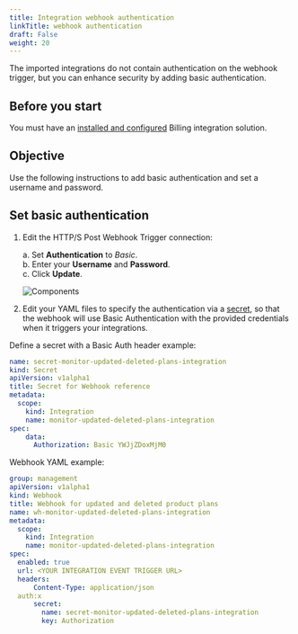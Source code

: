 ```yaml
---
title: Integration webhook authentication
linkTitle: webhook authentication
draft: False
weight: 20
---
```

The imported integrations do not contain authentication on the webhook trigger, but you can enhance security by adding basic authentication.  

## Before you start

You must have an [installed and configured](/docs/manage_marketplace/billing_integration/intall_configure_billing_integration) Billing integration solution.

## Objective

Use the following instructions to add basic authentication and set a username and password.

## Set basic authentication

1. Edit the HTTP/S Post Webhook Trigger connection:

    a. Set **Authentication** to *Basic*. <br />
    b. Enter your **Username** and **Password**. <br />
    c. Click **Update**.

    ![Components](/Images/marketplace/billing_integration/webhook1.png)

2. Edit your YAML files to specify the authentication via a [secret](https://docs.axway.com/bundle/amplify-central/page/docs/integrate_with_central/webhook/index.html), so that the webhook will use Basic Authentication with the provided credentials when it triggers your integrations.

Define a secret with a Basic Auth header example:

```yaml
name: secret-monitor-updated-deleted-plans-integration
kind: Secret
apiVersion: v1alpha1
title: Secret for Webhook reference
metadata:
  scope:
    kind: Integration
    name: monitor-updated-deleted-plans-integration
spec:
    data:
      Authorization: Basic YWJjZDoxMjM0
```

Webhook YAML example:

```yaml
group: management
apiVersion: v1alpha1
kind: Webhook
title: Webhook for updated and deleted product plans
name: wh-monitor-updated-deleted-plans-integration
metadata:
  scope:
    kind: Integration
    name: monitor-updated-deleted-plans-integration
spec:
  enabled: true
  url: <YOUR INTEGRATION EVENT TRIGGER URL>
  headers:
      Content-Type: application/json
  auth:x
      secret:
        name: secret-monitor-updated-deleted-plans-integration
        key: Authorization
```
